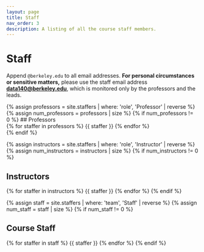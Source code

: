 ```yaml
---
layout: page
title: Staff
nav_order: 3
description: A listing of all the course staff members.
---
```


# Staff

Append `@berkeley.edu` to all email addresses. **For personal circumstances or sensitive matters,** please use the staff email address **[data140@berkeley.edu](mailto:data140@berkeley.edu)**, which is monitored only by the professors and the leads.

<div>
{% assign professors = site.staffers | where: 'role', 'Professor' | reverse %}
{% assign num_professors = professors | size %}
{% if num_professors != 0 %}
## Professors

<div class = "role">
    {% for staffer in professors %}
    {{ staffer }}
    {% endfor %}
</div>
{% endif %}
</div>
    
{% assign instructors = site.staffers | where: 'role', 'Instructor' | reverse %}
{% assign num_instructors = instructors | size %}
{% if num_instructors != 0 %}
## Instructors

{% for staffer in instructors %}
{{ staffer }}
{% endfor %}
{% endif %}

{% assign staff = site.staffers | where: 'team', 'Staff' | reverse %}
{% assign num_staff = staff | size %}
{% if num_staff != 0 %}
## Course Staff

{% for staffer in staff %}
{{ staffer }}
{% endfor %}
{% endif %}

